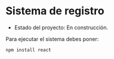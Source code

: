 <h1> Sistema de registro</h1>

- Estado del proyecto: En construcción.

Para ejecutar el sistema debes poner: 

```npm install react```
